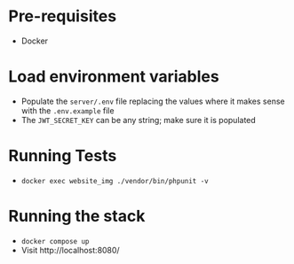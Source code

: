# Pre-requisites
- Docker

# Load environment variables
- Populate the `server/.env` file replacing the values where it makes sense with the `.env.example` file
- The `JWT_SECRET_KEY` can be any string; make sure it is populated

# Running Tests
- `docker exec website_img ./vendor/bin/phpunit -v`

# Running the stack
- `docker compose up`
- Visit http://localhost:8080/